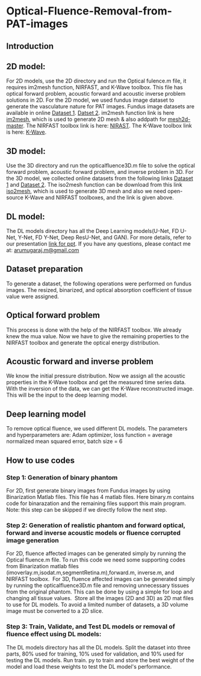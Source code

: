 # Optical-Fluence-Removal-from-PAT-images
## Introduction

## 2D model:
For 2D models, use the 2D directory and run the Optical fulence.m file, it requires im2mesh function, NIRFAST, and K-Wave toolbox. This file has optical forward problem, acoustic forward and acoustic inverse problem solutions in 2D.
For the 2D model, we used fundus image dataset to generate the vasculature nature for PAT images.
Fundus image datasets are available in online [Dataset 1](https://www.kaggle.com/linchundan/fundusimage1000).
[Datset 2](https://www5.cs.fau.de/research/data/fundus-images/). 
im2mesh function link is here [im2mesh](https://in.mathworks.com/matlabcentral/fileexchange/71772-im2mesh-2d-image-to-triangular-meshes), which is used to generate 2D mesh & also addpath for [mesh2d-master](https://in.mathworks.com/matlabcentral/fileexchange/25555-mesh2d-delaunay-based-unstructured-mesh-generation). The NIRFAST toolbox link is here: [NIRAST](https://milab.host.dartmouth.edu/nirfast/).
The K-Wave toolbox link is here: [K-Wave](http://www.k-wave.org/).


## 3D model:
Use the 3D directory and run the opticalfluence3D.m file to solve the optical forward problem, acoustic forward problem, and inverse problem in 3D. For the 3D model, we collected online datasets from the following links [Dataset 1](https://anastasio.bioengineering.illinois.edu/downloadable-content/oa-breast-database/) and [Dataset 2](https://dataverse.harvard.edu/dataset.xhtml?persistentId=doi:10.7910/DVN/KBYQQ7).
The iso2mesh function can be download from this link [iso2mesh](http://iso2mesh.sourceforge.net/cgi-bin/index.cgi), which is used to generate 3D mesh and also we need open-source K-Wave and NIRFAST toolboxes, and the link is given above. 


## DL model:
The DL models directory has all the Deep Learning models(U-Net, FD U-Net, Y-Net, FD Y-Net, Deep ResU-Net, and GAN). For more details, refer to our presentation [link for ppt](https://docs.google.com/document/d/10aMYhCaSh42JCJN-5XCa0LroZB0-yOO04gzaahiCZ0s/edit).  If you have any questions, please contact me at: arumugaraj.m@gmail.com


## Dataset preparation
To generate a dataset, the following operations were performed on fundus images. The resized, binarized, and optical absorption coefficient of tissue value were assigned.


## Optical forward problem
This process is done with the help of the NIRFAST toolbox. We already knew the mua value. Now we have to give the remaining properties to the NIRFAST toolbox and generate the optical energy distribution.


## Acoustic forward and inverse problem
We know the initial pressure distribution. Now we assign all the acoustic properties in the K-Wave toolbox and get the measured time series data. 
With the inversion of the data, we can get the K-Wave reconstructed image. This will be the input to the deep learning model.


## Deep learning model
To remove optical fluence, we used different DL models. The parameters and hyperparameters are: Adam optimizer, loss function = average normalized mean squared error, batch size = 6

## How to use codes
### Step 1: Generation of binary phantom
For 2D, first generate binary images from Fundus images by using Binarization Matlab files. This file has 4 matlab files. Here binary.m contains code for binarazation and the remaining files support this main program. Note: this step can be skipped if we directly follow the next step.
### Step 2: Generation of realistic phantom and forward optical, forward and inverse acoustic models or fluence corrupted image generation
For 2D, fluence affected images can be generated simply by running the Optical fluence.m file. To run this code we need some supporting codes from Binarization matlab files (imoverlay.m,isodat.m,segmentRetina.m),forward.m, inverse.m, and NIRFAST toolbox. 
For 3D, fluence affected images can be generated simply by running the opticalfluence3D.m file and removing unnecessary tissues from the original phantom. This can be done by using a simple for loop and changing all tissue values. 
Store all the images (2D and 3D) as 2D mat files to use for DL models. To avoid a limited number of datasets, a 3D volume image must be converted to a 2D slice. 
### Step 3: Train, Validate, and Test DL models or removal of fluence effect using DL models:
The DL models directory has all the DL models. Split the dataset into three parts, 80% used for training, 10% used for validation, and 10% used for testing the DL models. Run train. py to train and store the best weight of the model and load these weights to test the DL model's performance.



